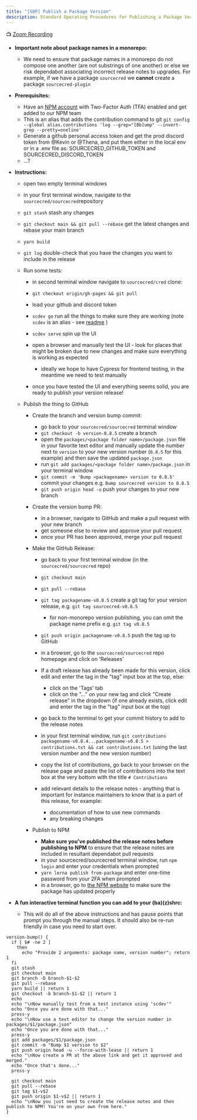 ```yaml
---
title: "[SOP] Publish a Package Version"
description: Standard Operating Procedures for Publishing a Package Version
---
```

📺 [Zoom Recording](https://zoom.us/rec/share/GSC4vKo8XaOQfWzuc96f1Ns9-Jbu9oKow_8lK3KREXpEMjKiLKw5TvBKMun7XoM.v6q2yjR085Ee1uLx)

* **Important note about package names in a monorepo:**

  * We need to ensure that package names in a monorepo do not compose one another (are not substrings of one another) or else we risk dependabot associating incorrect release notes to upgrades. For example, if we have a package `sourcecred` we **cannot** create a package `sourcecred-plugin`
* **Prerequisites:**

  * Have an [NPM account](https://www.npmjs.com/) with Two-Factor Auth (TFA) enabled and get added to our NPM team
  * This is an alias that adds the contribution command to git `git config --global alias.contributions 'log --grep="[Bb]ump" --invert-grep --pretty=oneline'`
  * Generate a github personal access token and get the prod discord token from @Kevin or @Thena, and put them either in the local env or in a .env file as: SOURCECRED_GITHUB_TOKEN and SOURCECRED_DISCORD_TOKEN
  * ...?
* **Instructions:**

  * open two empty terminal windows
  * in your first terminal window, navigate to the `sourcecred/sourcecred`repository
  * `git stash` stash any changes
  * `git checkout main && git pull --rebase` get the latest changes and rebase your main branch
  * `yarn build`
  * `git log` double-check that you have the changes you want to include in the release
  * Run some tests:

    * in second terminal window navigate to `sourcecred/cred` clone:
    * `git checkout origin/gh-pages && git pull`
    * load your github and discord token
    * `scdev go` run all the things to make sure they are working (note `scdev` is an alias - see [readme](https://github.com/sourcecred/sourcecred/tree/master/packages/sourcecred#using-a-modified-backend) )
    * `scdev serve` spin up the UI
    * open a browser and manually test the UI - look for places that might be broken due to new changes and make sure everything is working as expected

      * ideally we hope to have Cypress for frontend testing, in the meantime we need to test manually
    * once you have tested the UI and everything seems solid, you are ready to publish your version release!
  * Publish the thing to GitHub

    * Create the branch and version bump commit:

      * go back to your `sourcecred/sourcecred` terminal window
      * `git checkout -b version-0.8.5` create a branch
      * open the `packages/<package folder name>/package.json` file in your favorite text editor and manually update the number next to `version` to your new version number (`0.8.5` for this example) and then save the updated `package.json`
      * run `git add packages/<package folder name>/package.json` in your terminal window
      * `git commit -m 'Bump <packagename> version to 0.8.5'` commit your changes e.g. `Bump sourcecred version to 0.8.5`
      * `git push origin head -u` push your changes to your new branch 
    * Create the version bump PR:

      * in a browser, navigate to GitHub and make a pull request with your new branch
      * get someone else to review and approve your pull request
      * once your PR has been approved, merge your pull request
    * Make the GitHub Release:

      * go back to your first terminal window (in the `sourcecred/sourcecred` repo)
      * `git checkout main`
      * `git pull --rebase`
      * `git tag packagename-v0.8.5` create a git tag for your version release, e.g. `git tag sourcecred-v0.8.5`

        * for non-monorepo version publishing, you can omit the package name prefix e.g. `git tag v0.8.5`
      * `git push origin packagename-v0.8.5` push the tag up to GitHub
      * in a browser, go to the `sourcecred/sourcecred` repo homepage and click on 'Releases'
      * If a draft release has already been made for this version, click edit and enter the tag in the "tag" input box at the top, else:

        * click on the 'Tags' tab
        * click on the "..." on your new tag and click "Create release" in the dropdown (if one already exists, click edit and enter the tag in the "tag" input box at the top)
      * go back to the terminal to get your commit history to add to the release notes
      * in your first terminal window, run `git contributions packagename-v0.8.4...packagename-v0.8.5 > contributions.txt && cat contributions.txt` (using the last version number and the new version number)
      * copy the list of contributions, go back to your browser on the release page and paste the list of contributions into the text box at the very bottom with the title `# Contributions`
      * add relevant details to the release notes - anything that is important for instance maintainers to know that is a part of this release, for example:

        * documentation of how to use new commands
        * any breaking changes
    * Publish to NPM

      * **Make sure you've published the release notes before publishing to NPM** to ensure that the release notes are included in resultant dependabot pull requests
      * in your sourcecred/sourcecred terminal window, run `npm login` and enter your credentials when prompted
      * `yarn lerna publish from-package` and enter one-time password from your 2FA when prompted
      * in a browser, go to [the NPM website](https://www.npmjs.com/package/sourcecred) to make sure the package has updated properly
* **A fun interactive terminal function you can add to your (ba)(z)shrc:**

  * This will do all of the above instructions and has pause points that prompt you through the manual steps. It should also be re-run friendly in case you need to start over.

```plain
version-bump() {
  if [ $# -ne 2 ]
    then
      echo "Provide 2 arguments: package name, version number"; return 1
  fi
  git stash
  git checkout main
  git branch -D branch-$1-$2
  git pull --rebase
  yarn build || return 1
  git checkout -b branch-$1-$2 || return 1
  echo
  echo "\nNow manually test from a test instance using 'scdev'"
  echo "Once you are done with that..."
  press-y
  echo "\nNow use a text editor to change the version number in packages/$1/package.json"
  echo "Once you are done with that..."
  press-y
  git add packages/$1/package.json
  git commit -m "Bump $1 version to $2"
  git push origin head -u --force-with-lease || return 1
  echo "\nNow create a PR at the above link and get it approved and merged."
  echo "Once that's done..."
  press-y

  git checkout main
  git pull --rebase
  git tag $1-v$2
  git push origin $1-v$2 || return 1
  echo "\nNow you just need to create the release notes and then publish to NPM! You're on your own from here."
}
```